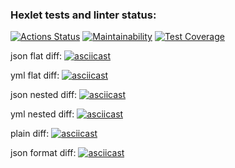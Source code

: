 ### Hexlet tests and linter status:
[![Actions Status](https://github.com/devdenh/python-project-lvl2/workflows/hexlet-check/badge.svg)](https://github.com/devdenh/python-project-lvl2/actions)
[![Maintainability](https://api.codeclimate.com/v1/badges/aba99b3fbaf73d8fb128/maintainability)](https://codeclimate.com/github/devdenh/python-project-lvl2/maintainability)
[![Test Coverage](https://api.codeclimate.com/v1/badges/aba99b3fbaf73d8fb128/test_coverage)](https://codeclimate.com/github/devdenh/python-project-lvl2/test_coverage)


json flat diff:
[![asciicast](https://asciinema.org/a/PvsMfwhr8NT6Jc2olxxoPxYSv.svg)](https://asciinema.org/a/PvsMfwhr8NT6Jc2olxxoPxYSv)

yml flat diff:
[![asciicast](https://asciinema.org/a/JcBK91yTT0tmHpOs1eyDBS23t.svg)](https://asciinema.org/a/JcBK91yTT0tmHpOs1eyDBS23t)

json nested diff:
[![asciicast](https://asciinema.org/a/zH36bzgXOC8jrI5jKzSeWrXDe.svg)](https://asciinema.org/a/zH36bzgXOC8jrI5jKzSeWrXDe)

yml nested diff:
[![asciicast](https://asciinema.org/a/YZGVBFSbhmPsK4nk6aCsk6BiX.svg)](https://asciinema.org/a/YZGVBFSbhmPsK4nk6aCsk6BiX)

plain diff:
[![asciicast](https://asciinema.org/a/wQ94d7BCot1wSzqBQzYHJCSpC.svg)](https://asciinema.org/a/wQ94d7BCot1wSzqBQzYHJCSpC)

json format diff:
[![asciicast](https://asciinema.org/a/bwM9pzMOFfjcJMcTr2dQ6UKbd.svg)](https://asciinema.org/a/bwM9pzMOFfjcJMcTr2dQ6UKbd)
